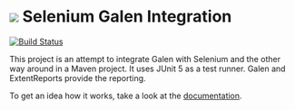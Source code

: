 <img src="https://wcm.io/images/favicon-16@2x.png"/> Selenium Galen Integration
==========================
[![Build Status](https://travis-ci.org/wcm-io-qa/wcm-io-qa-galenium.png?branch=develop)](https://travis-ci.org/wcm-io-qa/wcm-io-qa-galenium)

This project is an attempt to integrate Galen with Selenium and the other way around in a Maven project. It uses JUnit 5 as a test runner. Galen and ExtentReports provide the reporting.

To get an idea how it works, take a look at the [documentation].


[documentation]: https://qa.wcm.io/galenium/
